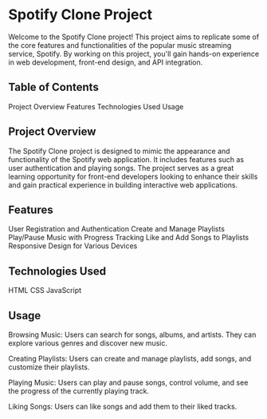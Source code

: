 # Spotify Clone Project

Welcome to the Spotify Clone project! This project aims to replicate some of the core features and functionalities of the popular music streaming service, Spotify. By working on this project, you'll gain hands-on experience in web development, front-end design, and API integration.

## Table of Contents
Project Overview
Features
Technologies Used
Usage

## Project Overview
The Spotify Clone project is designed to mimic the appearance and functionality of the Spotify web application. It includes features such as user authentication and playing songs. The project serves as a great learning opportunity for front-end developers looking to enhance their skills and gain practical experience in building interactive web applications.

## Features
User Registration and Authentication
Create and Manage Playlists
Play/Pause Music with Progress Tracking
Like and Add Songs to Playlists
Responsive Design for Various Devices

## Technologies Used
HTML
CSS
JavaScript

## Usage

Browsing Music: Users can search for songs, albums, and artists. They can explore various genres and discover new music.

Creating Playlists: Users can create and manage playlists, add songs, and customize their playlists.

Playing Music: Users can play and pause songs, control volume, and see the progress of the currently playing track.

Liking Songs: Users can like songs and add them to their liked tracks.
